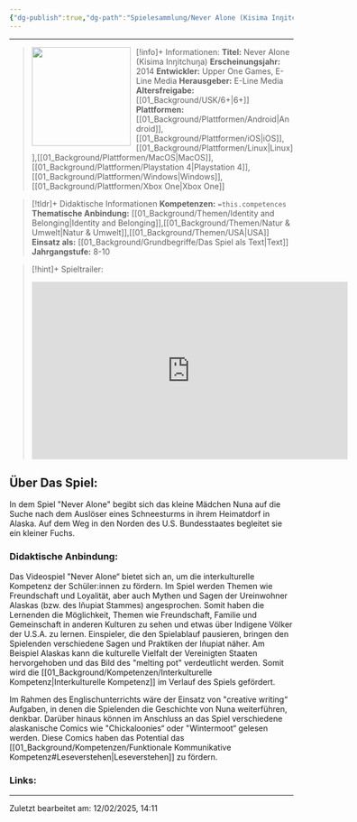 ```yaml
---
{"dg-publish":true,"dg-path":"Spielesammlung/Never Alone (Kisima Inŋitchuŋa).md","permalink":"/spielesammlung/never-alone-kisima-innitchuna/","noteIcon":"1"}
---
```


---
>[!info]+ Informationen:
><img src="https://cdn1.epicgames.com/offer/b13f6a1e5121469d8a825947b759339d/EGS_NeverAloneKisimaIngitchuna_UpperOneGamesELineMedia_S2_1200x1600-f1c99ff9638dd36c65e87dedcbb564f1" style="float:left;height:175px;padding-right:10px">**Titel:** Never Alone (Kisima Inŋitchuŋa)
>**Erscheinungsjahr:** 2014
>**Entwickler:** Upper One Games, E-Line Media
>**Herausgeber:** E-Line Media
>**Altersfreigabe:** [[01_Background/USK/6+\|6+]]
>**Plattformen:** [[01_Background/Plattformen/Android\|Android]],[[01_Background/Plattformen/iOS\|iOS]],[[01_Background/Plattformen/Linux\|Linux]],[[01_Background/Plattformen/MacOS\|MacOS]],[[01_Background/Plattformen/Playstation 4\|Playstation 4]],[[01_Background/Plattformen/Windows\|Windows]],[[01_Background/Plattformen/Xbox One\|Xbox One]]

>[!tldr]+ Didaktische Informationen
>**Kompetenzen:** `=this.competences`
>**Thematische Anbindung:** [[01_Background/Themen/Identity and Belonging\|Identity and Belonging]],[[01_Background/Themen/Natur & Umwelt\|Natur & Umwelt]],[[01_Background/Themen/USA\|USA]]
>**Einsatz als:** [[01_Background/Grundbegriffe/Das Spiel als Text\|Text]]
>**Jahrgangstufe:** 8-10

>[!hint]+ Spieltrailer:
><iframe width="560" height="315" src="https://www.youtube.com/embed/lM_80zVzwpI?si=mOUt_LMgJYPDSR1X" title="YouTube video player" frameborder="0" allow="accelerometer; autoplay; clipboard-write; encrypted-media; gyroscope; picture-in-picture; web-share" referrerpolicy="strict-origin-when-cross-origin" allowfullscreen></iframe>
## Über Das Spiel:
In dem Spiel "Never Alone" begibt sich das kleine Mädchen Nuna auf die Suche nach dem Auslöser eines Schneesturms in ihrem Heimatdorf in Alaska. Auf dem Weg in den Norden des U.S. Bundesstaates begleitet sie ein kleiner Fuchs.
### Didaktische Anbindung:
Das Videospiel "Never Alone“ bietet sich an, um die interkulturelle Kompetenz der Schüler:innen zu fördern. Im Spiel werden Themen wie Freundschaft und Loyalität, aber auch Mythen und Sagen der Ureinwohner Alaskas (bzw. des Iñupiat Stammes) angesprochen. Somit haben die Lernenden die Möglichkeit, Themen wie Freundschaft, Familie und Gemeinschaft in anderen Kulturen zu sehen und etwas über Indigene Völker der U.S.A. zu lernen. Einspieler, die den Spielablauf pausieren, bringen den Spielenden verschiedene Sagen und Praktiken der Iñupiat näher.
Am Beispiel Alaskas kann die kulturelle Vielfalt der Vereinigten Staaten hervorgehoben und das Bild des "melting pot" verdeutlicht werden. Somit wird die [[01_Background/Kompetenzen/Interkulturelle Kompetenz\|Interkulturelle Kompetenz]] im Verlauf des Spiels gefördert. 

Im Rahmen des Englischunterrichts wäre der Einsatz von "creative writing“ Aufgaben, in denen die Spielenden die Geschichte von Nuna weiterführen, denkbar. Darüber hinaus können im Anschluss an das Spiel verschiedene alaskanische Comics wie "Chickaloonies“ oder "Wintermoot“ gelesen werden. Diese Comics haben das Potential das [[01_Background/Kompetenzen/Funktionale Kommunikative Kompetenz#Leseverstehen\|Leseverstehen]] zu fördern. 
### Links:

---
Zuletzt bearbeitet am: 12/02/2025, 14:11